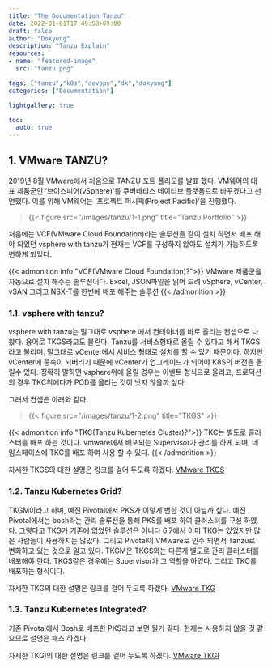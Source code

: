 ```yaml
---
title: "The Documentation Tanzu"
date: 2022-01-01T17:49:58+09:00
draft: false
author: "Dokyung"
description: "Tanzu Explain"
resources:
- name: "featured-image"
  src: "tanzu.png"

tags: ["tanzu","k8s","devops","dk","dokyung"]
categories: ["Documentation"]

lightgallery: true

toc:
  auto: true
---
```


## 1. VMware TANZU?
2019년 8월 VMware에서 처음으로 TANZU 포트 폴리오를 발표 했다. VM웨어의 대표 제품군인 ‘브이스피어(vSphere)’를 쿠버네티스 네이티브 플랫폼으로 바꾸겠다고 선언했다. 이를 위해 VM웨어는 ‘프로젝트 퍼시픽(Project Pacific)’을 진행했다. 

> {{< figure src="/images/tanzu/1-1.png" title="Tanzu Portfolio" >}}

처음에는 VCF(VMware Cloud Foundation)라는 솔루션을 같이 설치 하면서 배포 해야 되었던 vsphere with tanzu가 현재는 VCF를 구성하지 않아도 설치가 가능하도록 변하게 되었다.


{{< admonition info "VCF(VMware Cloud Foundation)?">}}
VMware 제품군을 자동으로 설치 해주는 솔루션이다. Excel, JSON파일을 읽어 드려 vSphere, vCenter, vSAN 그리고 NSX-T를 한번에 배포 해주는 솔루션
{{< /admonition >}}

### 1.1. vsphere with tanzu?
vsphere with tanzu는 말그대로 vsphere 에서 컨테이너를 바로 올리는 컨셉으로 나왔다. 용어로 TKGS라고도 불린다. Tanzu를 서비스형태로 올릴 수 있다고 해서 TKGS라고 불리며, 말그대로 vCenter에서 서비스 형태로 설치를 할 수 있기 때문이다. 하지만 vCenter에 종속이 되버리기 때문에 vCenter가 업그레이드가 되어야 K8S의 버전을 올릴수 있다. 정확히 말하면 vsphere위에 올릴 경우는 이벤트 형식으로 올리고, 프로덕션의 경우 TKC위에다가 POD를 올리는 것이 낫지 않을까 싶다. 

그래서 컨셉은 아래와 같다.

> {{< figure src="/images/tanzu/1-2.png" title="TKGS" >}}

{{< admonition info "TKC(Tanzu Kubernetes Cluster)?">}}
TKC는 별도로 클러스터를 배포 하는 것이다. vmware에서 배포되는 Supervisor가 관리를 하게 되며, 네임스페이스에 TKC를 배포 하여 사용 할 수 있다.
{{< /admonition >}}

자세한 TKGS의 대한 설명은 링크를 걸어 두도록 하겠다. [<i class="fas fa-link"></i> VMware TKGS](https://docs.vmware.com/kr/VMware-vSphere/7.0/vmware-vsphere-with-tanzu/GUID-4D0D375F-C001-4F1D-AAB1-1789C5577A94.html)

### 1.2. Tanzu Kubernetes Grid?
TKGM이라고 하며, 예전 Pivotal에서 PKS가 이렇게 변한 것이 아닐까 싶다. 예전 Pivotal에서는 bosh라는 관리 솔루션을 통해 PKS를 배포 하여 클러스터를 구성 하였다. 그렇다고 TKG가 기존에 없었던 솔루션은 아니다 6.7에서 이미 TKG는 있었지만 많은 사람들이 사용하지는 않았다. 그리고 Pivotal이 VMware로 인수 되면서 Tanzu로 변화하고 있는 것으로 알고 있다. TKGM은 TKGS와는 다른게 별도로 관리 클러스터를 배포해야 한다. TKGS같은 경우에는 Supervisor가 그 역할을 하였다.
그리고 TKC를 배포하는 형식이다. 

자세한 TKG의 대한 설명은 링크를 걸어 두도록 하겠다. [<i class="fas fa-link"></i> VMware TKG](https://docs.vmware.com/en/VMware-Tanzu-Kubernetes-Grid/1.4/vmware-tanzu-kubernetes-grid-14/GUID-tkg-concepts.html)

### 1.3. Tanzu Kubernetes Integrated?
기존 Pivotal에서 Bosh로 배포한 PKS라고 보면 될거 같다. 현재는 사용하지 않을 것 같으므로 설명은 패스 하겠다.

자세한 TKGI의 대한 설명은 링크를 걸어 두도록 하겠다. [<i class="fas fa-link"></i> VMware TKGI](https://docs.vmware.com/en/VMware-Tanzu-Kubernetes-Grid-Integrated-Edition/index.html)


